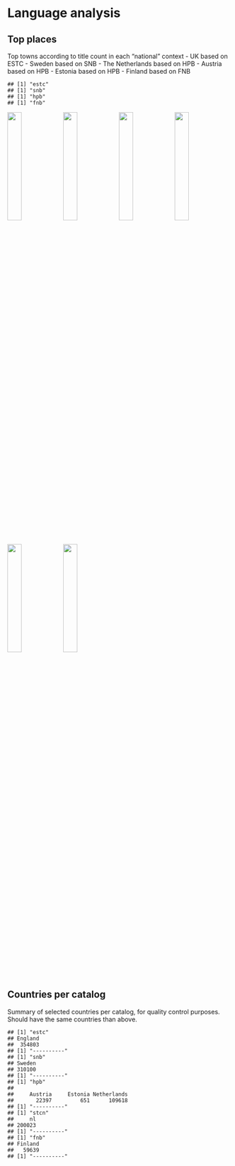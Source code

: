 Language analysis
=================

Top places
----------

Top towns according to title count in each “national” context - UK based
on ESTC - Sweden based on SNB - The Netherlands based on HPB - Austria
based on HPB - Estonia based on HPB - Finland based on FNB

    ## [1] "estc"
    ## [1] "snb"
    ## [1] "hpb"
    ## [1] "fnb"

<img src="/home/lemila/proj/article_2021_vernacular/code/output/place_files/figure-markdown_strict/top_place-1.png" width="25%" /><img src="/home/lemila/proj/article_2021_vernacular/code/output/place_files/figure-markdown_strict/top_place-2.png" width="25%" /><img src="/home/lemila/proj/article_2021_vernacular/code/output/place_files/figure-markdown_strict/top_place-3.png" width="25%" /><img src="/home/lemila/proj/article_2021_vernacular/code/output/place_files/figure-markdown_strict/top_place-4.png" width="25%" /><img src="/home/lemila/proj/article_2021_vernacular/code/output/place_files/figure-markdown_strict/top_place-5.png" width="25%" /><img src="/home/lemila/proj/article_2021_vernacular/code/output/place_files/figure-markdown_strict/top_place-6.png" width="25%" />

Countries per catalog
---------------------

Summary of selected countries per catalog, for quality control purposes.
Should have the same countries than above.

    ## [1] "estc"
    ## England 
    ##  354803 
    ## [1] "----------"
    ## [1] "snb"
    ## Sweden 
    ## 310100 
    ## [1] "----------"
    ## [1] "hpb"
    ## 
    ##     Austria     Estonia Netherlands 
    ##       22397         651      109618 
    ## [1] "----------"
    ## [1] "stcn"
    ##     nl 
    ## 200023 
    ## [1] "----------"
    ## [1] "fnb"
    ## Finland 
    ##   59639 
    ## [1] "----------"
